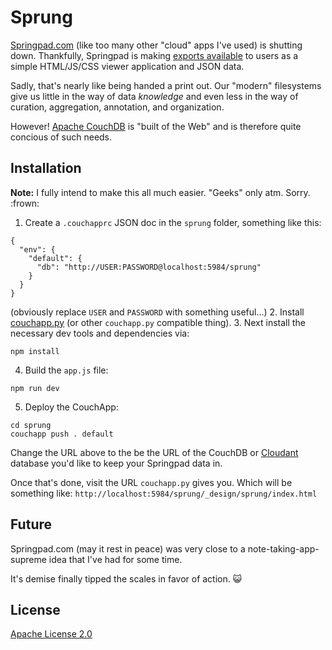 # Sprung

[Springpad.com](http://springpad.com/) (like too many other "cloud"
apps I've used) is shutting down. Thankfully, Springpad is making
[exports available](https://springpad.com/blog/2014/05/springpad-says-goodbye/)
to users as a simple HTML/JS/CSS viewer application and JSON data.

Sadly, that's nearly like being handed a print out. Our "modern"
filesystems give us little in the way of data *knowledge* and even
less in the way of curation, aggregation, annotation, and organization.

However! [Apache CouchDB](http://couchdb.apache.org/) is "built of the
Web" and is therefore quite concious of such needs.

## Installation

**Note:** I fully intend to make this all much easier. "Geeks" only atm.
Sorry. :frown:

1. Create a `.couchapprc` JSON doc in the `sprung` folder, something like this:
```
{
  "env": {
    "default": {
      "db": "http://USER:PASSWORD@localhost:5984/sprung"
    }
  }
}
```
(obviously replace `USER` and `PASSWORD` with something useful...)
2. Install [couchapp.py](http://github.com/couchapp/couchapp)
(or other `couchapp.py` compatible thing).
3. Next install the necessary dev tools and dependencies via:
```
npm install
```
4. Build the `app.js` file:
```
npm run dev
```
5. Deploy the CouchApp:
```
cd sprung
couchapp push . default
```

Change the URL above to the be the URL of the CouchDB or
[Cloudant](http://cloudant.com/) database you'd like to keep your Springpad
data in.

Once that's done, visit the URL `couchapp.py` gives you. Which will be
something like: `http://localhost:5984/sprung/_design/sprung/index.html`

## Future

Springpad.com (may it rest in peace) was very close to a
note-taking-app-supreme idea that I've had for some time.

It's demise finally tipped the scales in favor of action. :smiley_cat:

## License

[Apache License 2.0](http://apache.org/licenses/LICENSE-2.0)
